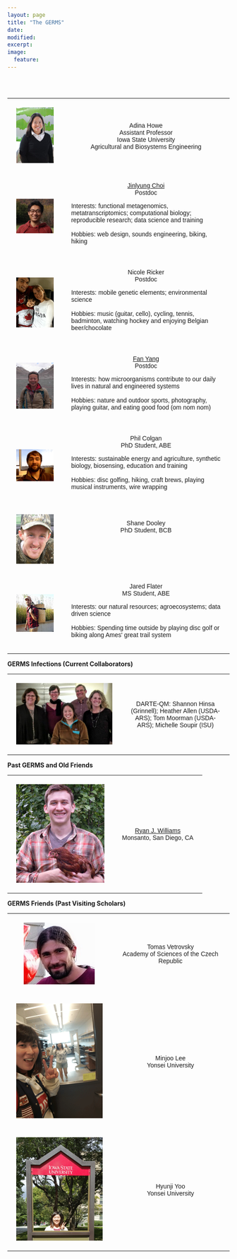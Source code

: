 ```yaml
---
layout: page
title: "The GERMS"
date: 
modified:
excerpt:
image:
  feature:
---
```

<style type="text/css">
.tg  {border-collapse:collapse;border-spacing:0;}
.tg td{font-family:Arial, sans-serif;font-size:14px;padding:20px 20px;border-style:solid;border-width:1px;overflow:hidden;word-break:normal;}
.tg th{font-family:Arial, sans-serif;font-size:14px;font-weight:normal;padding:20px 20px;border-style:solid;border-width:0px;overflow:hidden;word-break:normal;}
</style>


<table class="tg">
  <tr>
    <th class="tg-031e"><img src="isu_howe.jpg" alt="description here" /></th>
    <th class="tg-031e">Adina Howe<br>Assistant Professor<br> Iowa State University<br>Agricultural and Biosystems Engineering
<script language="JavaScript">
var username = "adina";
var hostname = "iastate.edu";
var linktext = username + "@" + hostname ;
document.write("<a href='" + "mail" + "to:" + username + "@" + hostname + "'>" + linktext + "</a>");
</script>
</th>
  </tr>

<tr>
    <th class="tg-031e"><img src="jin3.jpg" alt="description here" /></th>
     <th class="tg-031e"><a href="http://metajinomics.github.io/">Jinlyung Choi</a><br>Postdoc
<p align="left">Interests: functional metagenomics, metatranscriptomics; computational biology; reproducible research; data science and training
<br>
<br>Hobbies: web design, sounds engineering, biking, hiking</p>
</th>
  </tr>

<tr>
    <th class="tg-031e"><img src="nicole.gif" alt="description here" /></th>
    <th class="tg-031e">Nicole Ricker</a>
<br>Postdoc
<p align="left">Interests:  mobile genetic elements; environmental science 
<br>
<br>Hobbies:  music (guitar, cello), cycling, tennis, badminton, watching hockey and enjoying Belgian beer/chocolate
  </p>
  </th>
</tr>

  <tr>
    <th class="tg-031e"><img src="fan-1.jpg" alt="description here" /></th>
    <th class="tg-031e"><a href="http://fandemonium.github.io/">Fan Yang</a>
<br>Postdoc
<p align="left">Interests:  how microorganisms contribute to our daily lives in natural and engineered systems
<br>
<br>Hobbies:  nature and outdoor sports, photography, playing guitar, and eating good food (om nom nom)</p>
  </th>
</tr>


<tr>
    <th class="tg-031e"><img src="phil.gif" alt="description here" /></th>
     <th class="tg-031e">Phil Colgan
</a><br>PhD Student, ABE
<p align="left">Interests: sustainable energy and agriculture, synthetic biology, biosensing, education and training
<br>
<br>Hobbies: disc golfing, hiking, craft brews, playing musical instruments, wire wrapping</p></th>
</th>
  </tr>

  <tr>
    <th class="tg-031e"><img src="shane.gif" alt="description here" /></th>
    <th class="tg-031e">Shane Dooley
<br>PhD Student, BCB
<p align="left">
<br>
<br>
</th>

  </tr>



  <tr>
    <th class="tg-031e"><img src="lab_photo_farmer_small.jpg" alt="description here" /></th>
    <th class="tg-031e">Jared Flater
<br>MS Student, ABE
<p align="left">Interests:  our natural resources; agroecosystems; data driven science
<br>
<br>Hobbies:  Spending time outside by playing disc golf or biking along Ames' great trail system</p>
</th>

  </tr>



<br>
<br>

</table>

<p><b>GERMS Infections (Current Collaborators)</b></p>

<table class="tg">
  <tr>
    <th class="tg-031e"><img src="darte.jpg" alt="description here" /></th>
    <th class="tg-031e">DARTE-QM:  Shannon Hinsa (Grinnell); Heather Allen (USDA-ARS); Tom Moorman (USDA-ARS); Michelle Soupir (ISU) <br></th>
  </tr>

</table>

<p><b>Past GERMS and Old Friends </b></p>

<table class="tg">
  <tr>
    <th class="tg-031e"><img src="ryan.jpg" alt="description here" /></th>
    <th class="tg-031e"><a href="http://ryanjw.github.io/">Ryan J. Williams</a><br>Monsanto, San Diego, CA
</th>
  </tr>
</table>

<p><b>GERMS Friends (Past Visiting Scholars)</b></p>


<table class="tg">
  <tr>
    <th class="tg-031e"><img src="tomas.png" alt="description here" /></th>
    <th class="tg-031e">Tomas Vetrovsky<br>Academy of Sciences of the Czech Republic</th>
  </tr>

<tr>
    <th class="tg-031e"><img src="minjoo.gif" alt="description here" /></th>
     <th class="tg-031e">Minjoo Lee<br>Yonsei University</th>
  </tr>
  <tr>
    <th class="tg-031e"><img src="hyunji.gif" alt="description here" /></th>
    <th class="tg-031e">Hyunji Yoo<br>Yonsei University</th>
  </tr>

</table>
